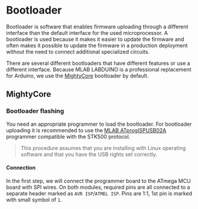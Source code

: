 
# Bootloader
Bootloader is software that enables firmware uploading through a different interface than the default interface for the used microprocessor.
A bootloader is used because it makes it easier to update the firmware and often makes it possible to update the firmware in a production 
deployment without the need to connect additional specialized circuits.

There are several different bootloaders that have different features or use a different interface. Because MLAB LABDUINO is a professional 
replacement for Arduino, we use the [MightyCore](https://github.com/MCUdude/MightyCore) bootloader by default. 


## MightyCore
### Bootloader flashing
You need an appropriate programmer to load the bootloader. For bootloader uploading it is recommended to use the [MLAB ATprogISPUSB02A](https://www.mlab.cz/module/ATprogISPUSB02A/) programmer compatible with the STK500 protocol.

> This procedure assumes that you are installing with Linux operating software and that you have the USB rights set correctly.

#### Connection 
In the first step, we will connect the programmer board to the ATmega MCU board with SPI wires. On both modules, required pins are all connected to a separate header marked as `AVR ISP`/`ATMEL ISP`. Pins are 1:1, 1st pin is marked with small symbol of `1`. 
